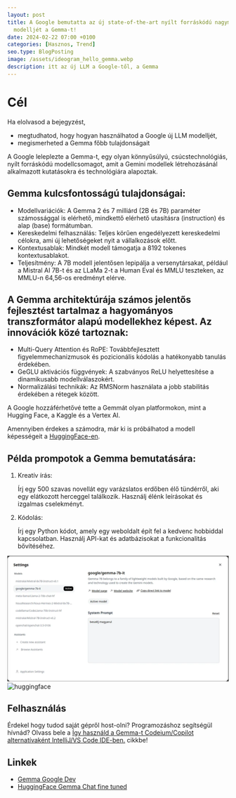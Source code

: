 ```yaml
---
layout: post
title: A Google bemutatta az új state-of-the-art nyílt forráskódú nagyméretű nyelvi
  modelljét a Gemma-t!
date: 2024-02-22 07:00 +0100
categories: [Hasznos, Trend]
seo.type: BlogPosting
image: /assets/ideogram_hello_gemma.webp
description: itt az új LLM a Google-től, a Gemma
---
```


# Cél
Ha elolvasod a bejegyzést,
* megtudhatod, hogy hogyan használhatod a Google új LLM modelljét,
* megismerheted a Gemma főbb tulajdonságait

A Google leleplezte a Gemma-t, egy olyan könnyűsúlyú, csúcstechnológiás, nyílt forráskódú modellcsomagot, amit a Gemini modellek létrehozásánál alkalmazott kutatásokra és technológiára alapoztak.

## Gemma kulcsfontosságú tulajdonságai:

- Modellvariációk: A Gemma 2 és 7 milliárd (2B és 7B) paraméter számossággal is elérhető, mindkettő elérhető utasításra (instruction) és alap (base) formátumban.
- Kereskedelmi felhasználás: Teljes körűen engedélyezett kereskedelmi célokra, ami új lehetőségeket nyit a vállalkozások előtt.
- Kontextusablak: Mindkét modell támogatja a 8192 tokenes kontextusablakot.
- Teljesítmény: A 7B modell jelentősen lepipálja a versenytársakat, például a Mistral AI 7B-t és az LLaMa 2-t a Human Eval és MMLU teszteken, az MMLU-n 64,56-os eredményt elérve.

## A Gemma architektúrája számos jelentős fejlesztést tartalmaz a hagyományos transzformátor alapú modellekhez képest. Az innovációk közé tartoznak:

- Multi-Query Attention és RoPE: Továbbfejlesztett figyelemmechanizmusok és pozicionális kódolás a hatékonyabb tanulás érdekében.
- GeGLU aktivációs függvények: A szabványos ReLU helyettesítése a dinamikusabb modellválaszokért.
- Normalizálási technikák: Az RMSNorm használata a jobb stabilitás érdekében a rétegek között.

A Google hozzáférhetővé tette a Gemmát olyan platformokon, mint a Hugging Face, a Kaggle és a Vertex AI.

Amennyiben érdekes a számodra, már ki is próbálhatod a modell képességeit a [HuggingFace-en](https://huggingface.co/chat/settings/google/gemma-7b-it).

## Példa prompotok a Gemma bemutatására:

1. Kreatív írás:

   Írj egy 500 szavas novellát egy varázslatos erdőben élő tündérről, aki egy elátkozott herceggel találkozik. Használj élénk leírásokat és izgalmas cselekményt.

2. Kódolás:

   Írj egy Python kódot, amely egy weboldalt épít fel a kedvenc hobbiddal kapcsolatban. Használj API-kat és adatbázisokat a funkcionalitás bővítéséhez.


![huggingface](/assets/huggingface.webp)
![huggingface](/assets/usage.webp)

## Felhasználás

Érdekel hogy tudod saját gépről host-olni? Programozáshoz segítségül hívnád?
Olvass bele a [Így használd a Gemma-t Codeium/Copilot alternatívaként IntelliJ/VS Code IDE-ben.](/hasznos/trend/2024/02/27/így-használd-a-gemma-t-codeium-copilot-alternatívaként-intellij-vs-code-ide-ben.html) cikkbe!

## Linkek
- [Gemma Google Dev](https://ai.google.dev/gemma/?utm_source=keyword&utm_medium=referral&utm_campaign=gemma_cta&utm_content)
- [HuggingFace Gemma Chat fine tuned](https://huggingface.co/chat/settings/google/gemma-7b-it)